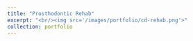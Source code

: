 ```yaml
---
title: "Prosthodontic Rehab"
excerpt: "<br/><img src='/images/portfolio/cd-rehab.png'>"
collection: portfolio
---
```

